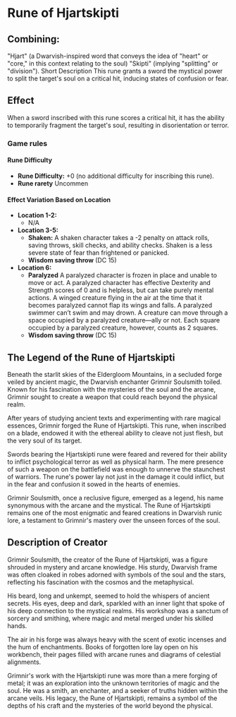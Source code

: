 # Rune of Hjartskipti

## Combining:

"Hjart" (a Dwarvish-inspired word that conveys the idea of "heart" or "core," in this context relating to the soul)
"Skipti" (implying "splitting" or "division").
Short Description
This rune grants a sword the mystical power to split the target's soul on a critical hit, inducing states of confusion or fear.

## Effect
When a sword inscribed with this rune scores a critical hit, it has the ability to temporarily fragment the target's soul, resulting in disorientation or terror.

### Game rules
#### Rune Difficulty
 - **Rune Difficulty:** +0 (no additional difficulty for inscribing this rune).
 - **Rune rarety** Uncommen 
#### Effect Variation Based on Location
- **Location 1-2:**
    - N/A
- **Location 3-5:**
    - **Shaken:** A shaken character takes a -2 penalty on attack rolls, saving throws, skill checks, and ability checks. Shaken is a less severe state of fear than frightened or panicked.
    - **Wisdom saving throw** (DC 15)
- **Location 6:**
    - **Paralyzed** A paralyzed character is frozen in place and unable to move or act. A paralyzed character has effective Dexterity and Strength scores of 0 and is helpless, but can take purely mental actions. A winged creature flying in the air at the time that it becomes paralyzed cannot flap its wings and falls. A paralyzed swimmer can’t swim and may drown. A creature can move through a space occupied by a paralyzed creature—ally or not. Each square occupied by a paralyzed creature, however, counts as 2 squares.
    - **Wisdom saving throw** (DC 15)



## The Legend of the Rune of Hjartskipti
Beneath the starlit skies of the Eldergloom Mountains, in a secluded forge veiled by ancient magic, the Dwarvish enchanter Grimnir Soulsmith toiled. Known for his fascination with the mysteries of the soul and the arcane, Grimnir sought to create a weapon that could reach beyond the physical realm.

After years of studying ancient texts and experimenting with rare magical essences, Grimnir forged the Rune of Hjartskipti. This rune, when inscribed on a blade, endowed it with the ethereal ability to cleave not just flesh, but the very soul of its target.

Swords bearing the Hjartskipti rune were feared and revered for their ability to inflict psychological terror as well as physical harm. The mere presence of such a weapon on the battlefield was enough to unnerve the staunchest of warriors. The rune's power lay not just in the damage it could inflict, but in the fear and confusion it sowed in the hearts of enemies.

Grimnir Soulsmith, once a reclusive figure, emerged as a legend, his name synonymous with the arcane and the mystical. The Rune of Hjartskipti remains one of the most enigmatic and feared creations in Dwarvish runic lore, a testament to Grimnir's mastery over the unseen forces of the soul.

## Description of Creator
Grimnir Soulsmith, the creator of the Rune of Hjartskipti, was a figure shrouded in mystery and arcane knowledge. His sturdy, Dwarvish frame was often cloaked in robes adorned with symbols of the soul and the stars, reflecting his fascination with the cosmos and the metaphysical.

His beard, long and unkempt, seemed to hold the whispers of ancient secrets. His eyes, deep and dark, sparkled with an inner light that spoke of his deep connection to the mystical realms. His workshop was a sanctum of sorcery and smithing, where magic and metal merged under his skilled hands.

The air in his forge was always heavy with the scent of exotic incenses and the hum of enchantments. Books of forgotten lore lay open on his workbench, their pages filled with arcane runes and diagrams of celestial alignments.

Grimnir's work with the Hjartskipti rune was more than a mere forging of metal; it was an exploration into the unknown territories of magic and the soul. He was a smith, an enchanter, and a seeker of truths hidden within the arcane veils. His legacy, the Rune of Hjartskipti, remains a symbol of the depths of his craft and the mysteries of the world beyond the physical.